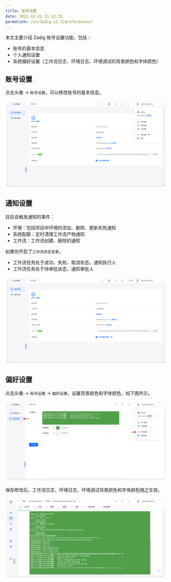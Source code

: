 ```yaml
---
title: 账号设置
date: 2022-12-21 11:22:31
permalink: /cn/Zadig v2.3/preferences/
---
```

本文主要介绍 Zadig 账号设置功能，包括：

- 账号的基本信息
- 个人通知设置
- 系统偏好设置（工作流日志、环境日志、环境调试的背景颜色和字体颜色）

## 账号设置

点击头像 -> `账号设置`，可以修改账号的基本信息。

![账号设置](../../_images/account_setting.png)

## 通知设置

目前会触发通知的事件：

- 环境：包括项目中环境的添加、删除、更新失败通知
- 系统配额：定时清理工作流产物通知
- 工作流：工作流创建、删除的通知

如果你开启了`工作流状态变更`，
- 工作流任务处于成功、失败、取消状态，通知执行人
- 工作流任务处于待审批状态，通知审批人

![账号设置](../../_images/notify_setting.png)

## 偏好设置

点击头像 -> `账号设置` -> `偏好设置`，设置背景颜色和字体颜色，如下图所示。

![偏好设置](../../_images/preferences_0.png)

保存修改后，工作流日志、环境日志、环境调试背景颜色和字体颜色随之生效。

![偏好设置](../../_images/preferences_1.png)
